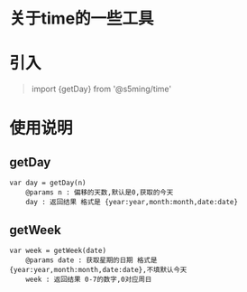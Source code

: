 # 关于time的一些工具
# 引入
> import {getDay} from '@s5ming/time'
>

# 使用说明
## getDay
```
var day = getDay(n)
    @params n : 偏移的天数,默认是0,获取的今天 
    day : 返回结果 格式是 {year:year,month:month,date:date}
```
## getWeek
```
var week = getWeek(date)
    @params date : 获取星期的日期 格式是 {year:year,month:month,date:date},不填默认今天
    week : 返回结果 0-7的数字,0对应周日
```
